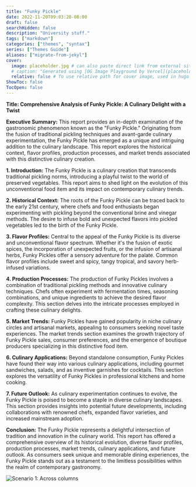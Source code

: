 ```yaml
---
title: "Funky Pickle"
date: 2022-11-20T09:03:20-08:00
draft: false
searchHidden: false
description: "University stuff."
tags: ["markdown"]
categories: ["themes", "syntax"]
series: ["Themes Guide"]
aliases: ["migrate-from-jekyl"]
cover:
  image: placeholder.jpg # can also paste direct link from external site
  # caption: "Generated using [OG Image Playground by Vercel](placeholder.jpg)" 
  relative: false # To use relative path for cover image, used in hugo Page-bundles
ShowToc: false
TocOpen: false
---
```

**Title: Comprehensive Analysis of Funky Pickle: A Culinary Delight with a Twist**

**Executive Summary:**
This report provides an in-depth examination of the gastronomic phenomenon known as the "Funky Pickle." Originating from the fusion of traditional pickling techniques and avant-garde culinary experimentation, the Funky Pickle has emerged as a unique and intriguing addition to the culinary landscape. This report explores the historical context, flavor profiles, production processes, and market trends associated with this distinctive culinary creation.

**1. Introduction:**
The Funky Pickle is a culinary creation that transcends traditional pickling norms, introducing a playful twist to the world of preserved vegetables. This report aims to shed light on the evolution of this unconventional food item and its impact on contemporary culinary trends.

**2. Historical Context:**
The roots of the Funky Pickle can be traced back to the early 21st century, where chefs and food enthusiasts began experimenting with pickling beyond the conventional brine and vinegar methods. The desire to infuse bold and unexpected flavors into pickled vegetables led to the birth of the Funky Pickle.

**3. Flavor Profiles:**
Central to the appeal of the Funky Pickle is its diverse and unconventional flavor spectrum. Whether it's the fusion of exotic spices, the incorporation of unexpected fruits, or the infusion of artisanal herbs, Funky Pickles offer a sensory adventure for the palate. Common flavor profiles include sweet and spicy, tangy tropical, and savory herb-infused variations.

**4. Production Processes:**
The production of Funky Pickles involves a combination of traditional pickling methods and innovative culinary techniques. Chefs often experiment with fermentation times, seasoning combinations, and unique ingredients to achieve the desired flavor complexity. This section delves into the intricate processes employed in crafting these culinary delights.

**5. Market Trends:**
Funky Pickles have gained popularity in niche culinary circles and artisanal markets, appealing to consumers seeking novel taste experiences. The market trends section examines the growth trajectory of Funky Pickle sales, consumer preferences, and the emergence of boutique producers specializing in this distinctive food item.

**6. Culinary Applications:**
Beyond standalone consumption, Funky Pickles have found their way into various culinary applications, including gourmet sandwiches, salads, and as inventive garnishes for cocktails. This section explores the versatility of Funky Pickles in professional kitchens and home cooking.

**7. Future Outlook:**
As culinary experimentation continues to evolve, the Funky Pickle is poised to become a staple in diverse culinary landscapes. This section provides insights into potential future developments, including collaborations with renowned chefs, expanded flavor varieties, and increased mainstream adoption.

**Conclusion:**
The Funky Pickle represents a delightful intersection of tradition and innovation in the culinary world. This report has offered a comprehensive overview of its historical evolution, diverse flavor profiles, production processes, market trends, culinary applications, and future outlook. As consumers seek unique and memorable dining experiences, the Funky Pickle stands out as a testament to the limitless possibilities within the realm of contemporary gastronomy.

![Scenario 1: Across columns](https://i.ibb.co/K0HVPBd/paper-mod-profilemode.png)